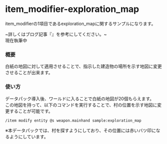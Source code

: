 # item_modifier-exploration_map
item_modifierの1項目であるexploration_mapに関するサンプルになります。

~詳しくはブログ記事『[]()』を参考にしてください。~<br>
現在執筆中

<h3>概要</h3>
白紙の地図に対して適用させることで、指示した建造物の場所を示す地図に変更させることが出来ます。

<h3>使い方</h3>
データパック導入後、ワールドに入ることで白紙の地図が20個もらえます。<br>
この地図を持って、以下のコマンドを実行することで、村の位置を示す地図に変更することが可能です。

```copy
/item modify entity @s weapon.mainhand sample:exploration_map
```

※本データパックでは、村を探すようにしており、その位置には赤いバツ印になるようにしています。
